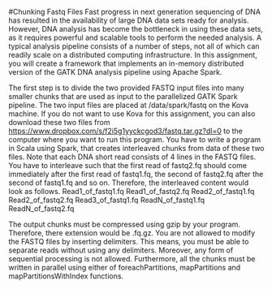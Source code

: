 #Chunking Fastq Files
Fast progress in next generation sequencing of DNA has resulted in the availability of large DNA data sets ready for analysis. However, DNA analysis has become the bottleneck in using these data sets, as it requires powerful and scalable tools to perform the needed analysis. A typical analysis pipeline consists of a number of steps, not all of which can readily scale on a distributed computing infrastructure. In this assignment, you will create a framework that implements an in-memory distributed version of the GATK DNA analysis pipeline using Apache Spark. 

The first step is to divide the two provided FASTQ input files into many smaller chunks that are used as input to the parallelized GATK Spark pipeline. The two input files are placed at /data/spark/fastq on the Kova machine. If you do not want to use Kova for this assignment, you can also download these two files from https://www.dropbox.com/s/f2i5g1yyckcgod3/fastq.tar.gz?dl=0 to the computer where you want to run this program. You have to write a program in Scala using Spark, that creates interleaved chunks from data of these two files. Note that each DNA short read consists of 4 lines in the FASTQ files. You have to interleave such that the first read of fastq2.fq should come immediately after the first read of fastq1.fq, the second of fastq2.fq after the second of fastq1.fq and so on. Therefore, the interleaved content would look as follows. 
Read1_of_fastq1.fq 
Read1_of_fastq2.fq 
Read2_of_fastq1.fq 
Read2_of_fastq2.fq 
Read3_of_fastq1.fq 
ReadN_of_fastq1.fq 
ReadN_of_fastq2.fq 

The output chunks must be compressed using gzip by your program. Therefore, there extension would be .fq.gz. You are not allowed to modify the FASTQ files by inserting delimiters. This means, you must be able to separate reads without using any delimiters. Moreover, any form of sequential processing is not allowed. Furthermore, all the chunks must be written in parallel using either of foreachPartitions, mapPartitions and mapPartitionsWithIndex functions.

